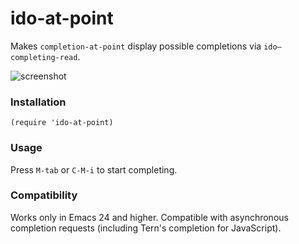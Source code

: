 # ido-at-point

Makes `completion-at-point` display possible completions via `ido–completing-read`.

![screenshot](http://i.imgur.com/MvTla9I.png)

### Installation

    (require 'ido-at-point)

### Usage

Press `M-tab` or `C-M-i` to start completing.

### Compatibility

Works only in Emacs 24 and higher. Compatible with asynchronous completion requests (including Tern's completion for JavaScript).

